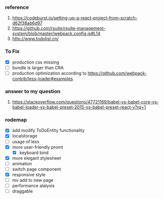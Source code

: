 ### reference 
1. https://codeburst.io/setting-up-a-react-project-from-scratch-d62f38ab6d97
2. https://github.com/rsuite/rsuite-management-system/blob/master/webpack.config.js#L14
3. http://www.todolist.cn/

### To Fix
- [x] production css missing
- [ ] bundle is larger than CRA
- [ ] production optimization according to https://github.com/webpack-contrib/less-loader#examples

### answer to my question
1. https://stackoverflow.com/questions/47721169/babel-vs-babel-core-vs-babel-loader-vs-babel-preset-2015-vs-babel-preset-react-v?rq=1

### rodemap
- [x] add modify ToDoEntity functionality
- [x] localstorage
- [ ] usage of less
- [x] more user-friendly promt
  - [x] keyboard bind
- [x] more elegant stylesheet
- [ ] animation 
- [ ] switch page component
- [x] responsive style
- [ ] mv add to new page
- [ ] performance alalysis
- [ ] draggable